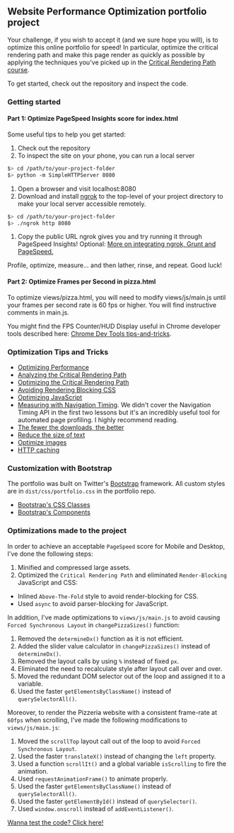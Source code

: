 ## Website Performance Optimization portfolio project

Your challenge, if you wish to accept it (and we sure hope you will), is to optimize this online portfolio for speed! In particular, optimize the critical rendering path and make this page render as quickly as possible by applying the techniques you've picked up in the [Critical Rendering Path course](https://www.udacity.com/course/ud884).

To get started, check out the repository and inspect the code.

### Getting started

#### Part 1: Optimize PageSpeed Insights score for index.html

Some useful tips to help you get started:

1. Check out the repository
1. To inspect the site on your phone, you can run a local server

  ```bash
  $> cd /path/to/your-project-folder
  $> python -m SimpleHTTPServer 8080
  ```

1. Open a browser and visit localhost:8080
1. Download and install [ngrok](https://ngrok.com/) to the top-level of your project directory to make your local server accessible remotely.

  ``` bash
  $> cd /path/to/your-project-folder
  $> ./ngrok http 8080
  ```

1. Copy the public URL ngrok gives you and try running it through PageSpeed Insights! Optional: [More on integrating ngrok, Grunt and PageSpeed.](http://www.jamescryer.com/2014/06/12/grunt-pagespeed-and-ngrok-locally-testing/)

Profile, optimize, measure... and then lather, rinse, and repeat. Good luck!

#### Part 2: Optimize Frames per Second in pizza.html

To optimize views/pizza.html, you will need to modify views/js/main.js until your frames per second rate is 60 fps or higher. You will find instructive comments in main.js.

You might find the FPS Counter/HUD Display useful in Chrome developer tools described here: [Chrome Dev Tools tips-and-tricks](https://developer.chrome.com/devtools/docs/tips-and-tricks).

### Optimization Tips and Tricks
* [Optimizing Performance](https://developers.google.com/web/fundamentals/performance/ "web performance")
* [Analyzing the Critical Rendering Path](https://developers.google.com/web/fundamentals/performance/critical-rendering-path/analyzing-crp.html "analyzing crp")
* [Optimizing the Critical Rendering Path](https://developers.google.com/web/fundamentals/performance/critical-rendering-path/optimizing-critical-rendering-path.html "optimize the crp!")
* [Avoiding Rendering Blocking CSS](https://developers.google.com/web/fundamentals/performance/critical-rendering-path/render-blocking-css.html "render blocking css")
* [Optimizing JavaScript](https://developers.google.com/web/fundamentals/performance/critical-rendering-path/adding-interactivity-with-javascript.html "javascript")
* [Measuring with Navigation Timing](https://developers.google.com/web/fundamentals/performance/critical-rendering-path/measure-crp.html "nav timing api"). We didn't cover the Navigation Timing API in the first two lessons but it's an incredibly useful tool for automated page profiling. I highly recommend reading.
* <a href="https://developers.google.com/web/fundamentals/performance/optimizing-content-efficiency/eliminate-downloads.html">The fewer the downloads, the better</a>
* <a href="https://developers.google.com/web/fundamentals/performance/optimizing-content-efficiency/optimize-encoding-and-transfer.html">Reduce the size of text</a>
* <a href="https://developers.google.com/web/fundamentals/performance/optimizing-content-efficiency/image-optimization.html">Optimize images</a>
* <a href="https://developers.google.com/web/fundamentals/performance/optimizing-content-efficiency/http-caching.html">HTTP caching</a>

### Customization with Bootstrap
The portfolio was built on Twitter's <a href="http://getbootstrap.com/">Bootstrap</a> framework. All custom styles are in `dist/css/portfolio.css` in the portfolio repo.

* <a href="http://getbootstrap.com/css/">Bootstrap's CSS Classes</a>
* <a href="http://getbootstrap.com/components/">Bootstrap's Components</a>

### Optimizations made to the project
In order to achieve an acceptable `PageSpeed` score for Mobile and Desktop, I've done the following steps:
1. Minified and compressed large assets.
2. Optimized the `Critical Rendering Path` and eliminated `Render-Blocking` JavaScript and CSS:
  * Inlined `Above-The-Fold` style to avoid render-blocking for CSS.
  * Used `async` to avoid parser-blocking for JavaScript.

In addition, I've made optimizations to `views/js/main.js` to avoid causing `Forced Synchronous Layout` in `changePizzaSizes()` function:
1. Removed the `determineDx()` function as it is not efficient.
2. Added the slider value calculator in `changePizzaSizes()` instead of `determineDx()`.
3. Removed the layout calls by using `%` instead of fixed `px`.
4. Eliminated the need to recalculate style after layout call over and over.
5. Moved the redundant DOM selector out of the loop and assigned it to a variable.
6. Used the faster `getElementsByClassName()` instead of `querySelectorAll()`.

Moreover, to render the Pizzeria website with a consistent frame-rate at `60fps` when scrolling, I've made the following modifications to `views/js/main.js`:
1. Moved the `scrollTop` layout call out of the loop to avoid `Forced Synchronous Layout`.
2. Used the faster `translateX()` instead of changing the `left` property.
3. Used a function `scrollIt()` and a global variable `isScrolling` to fire the animation.
4. Used `requestAnimationFrame()` to animate properly.
5. Used the faster `getElementsByClassName()` instead of `querySelectorAll()`.
6. Used the faster `getElementById()` instead of `querySelector()`.
7. Used `window.onscroll` instead of `addEventListener()`.

[Wanna test the code? Click here!](https://sami-almalki.github.io/frontend-nanodegree-mobile-portfolio/)
